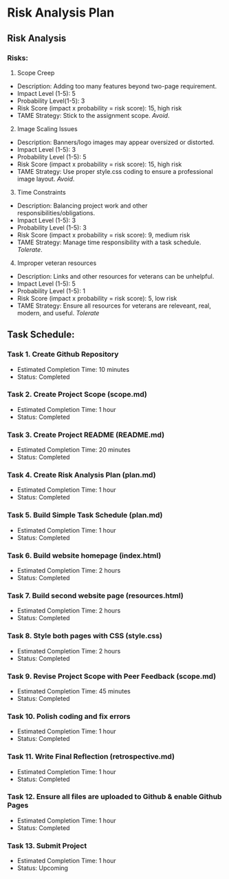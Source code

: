 # Risk Analysis Plan

## Risk Analysis
### **Risks:**
1. Scope Creep
- Description: Adding too many features beyond two-page requirement.
- Impact Level (1-5): 5
- Probability Level(1-5): 3
- Risk Score (impact x probability = risk score): 15, high risk
- TAME Strategy: Stick to the assignment scope. *Avoid*.

2. Image Scaling Issues
- Description: Banners/logo images may appear oversized or distorted.
- Impact Level (1-5): 3
- Probability Level (1-5): 5
- Risk Score (impact x probability = risk score): 15, high risk
- TAME Strategy: Use proper style.css coding to ensure a professional image layout. *Avoid*.

3. Time Constraints
- Description: Balancing project work and other responsibilities/obligations.
- Impact Level (1-5): 3
- Probability Level (1-5): 3
- Risk Score (impact x probability = risk score): 9, medium risk
- TAME Strategy: Manage time responsibility with a task schedule. *Tolerate*.

4. Improper veteran resources
- Description: Links and other resources for veterans can be unhelpful.
- Impact Level (1-5): 5
- Probability Level (1-5): 1
- Risk Score (impact x probability = risk score): 5, low risk
- TAME Strategy: Ensure all resources for veterans are releveant, real, modern, and useful. *Tolerate*

## Task Schedule:

### Task 1. Create Github Repository
- Estimated Completion Time: 10 minutes
- Status: Completed

### Task 2. Create Project Scope (scope.md)
- Estimated Completion Time: 1 hour
- Status: Completed

### Task 3. Create Project README (README.md) 
- Estimated Completion Time: 20 minutes
- Status: Completed

### Task 4. Create Risk Analysis Plan (plan.md)
- Estimated Completion Time: 1 hour
- Status: Completed

### Task 5. Build Simple Task Schedule (plan.md)
- Estimated Completion Time: 1 hour
- Status: Completed

### Task 6. Build website homepage (index.html)
- Estimated Completion Time: 2 hours
- Status: Completed

### Task 7. Build second website page (resources.html)
- Estimated Completion Time: 2 hours
- Status: Completed

### Task 8. Style both pages with CSS (style.css)
- Estimated Completion Time: 2 hours
- Status: Completed

### Task 9. Revise Project Scope with Peer Feedback (scope.md)
- Estimated Completion Time: 45 minutes
- Status: Completed

### Task 10. Polish coding and fix errors
- Estimated Completion Time: 1 hour 
- Status: Completed

### Task 11. Write Final Reflection (retrospective.md)
- Estimated Completion Time: 1 hour
- Status: Completed

### Task 12. Ensure all files are uploaded to Github & enable Github Pages
- Estimated Completion Time: 1 hour
- Status: Completed

### Task 13. Submit Project
- Estimated Completion Time: 1 hour
- Status: Upcoming
